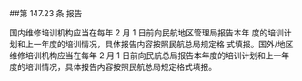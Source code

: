 ##第 147.23 条 报告

国内维修培训机构应当在每年 2 月 1 日前向民航地区管理局报告本年 度的培训计划和上一年度的培训情况，具体报告内容按照民航总局规定格 式填报。国外/地区维修培训机构应当在每年 2 月 1 日前向民航总局报告本年度的培训计划和上一年度的培训情况，具体报告内容按照民航总局规定格式填报。
